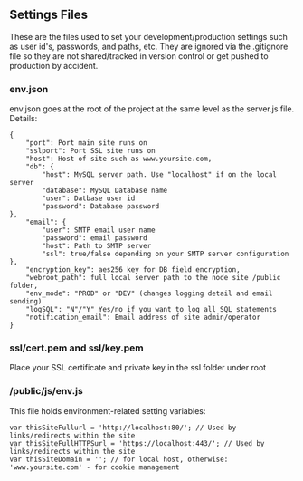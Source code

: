 ## Settings Files

These are the files used to set your development/production settings such as user id's, passwords, and paths, etc. They are ignored via the .gitignore file so they are not shared/tracked in version control or get pushed to production by accident.

### **env.json**
env.json goes at the root of the project at the same level as the server.js file. Details:

    {
        "port": Port main site runs on
        "sslport": Port SSL site runs on
        "host": Host of site such as www.yoursite.com,
        "db": {
            "host": MySQL server path. Use "localhost" if on the local server
            "database": MySQL Database name
            "user": Datbase user id
            "password": Database password
    },
        "email": {
            "user": SMTP email user name
            "password": email password 
            "host": Path to SMTP server
            "ssl": true/false depending on your SMTP server configuration
    },
        "encryption_key": aes256 key for DB field encryption,
        "webroot_path": full local server path to the node site /public folder,
        "env_mode": "PROD" or "DEV" (changes logging detail and email sending)
        "logSQL": "N"/"Y" Yes/no if you want to log all SQL statements
        "notification_email": Email address of site admin/operator
    }

### **ssl/cert.pem and ssl/key.pem**

Place your SSL certificate and private key in the ssl folder under root

### **/public/js/env.js**

This file holds environment-related setting variables:

    var thisSiteFullurl = 'http://localhost:80/'; // Used by links/redirects within the site
    var thisSiteFullHTTPSurl = 'https://localhost:443/'; // Used by links/redirects within the site
    var thisSiteDomain = ''; // for local host, otherwise: 'www.yoursite.com' - for cookie management

